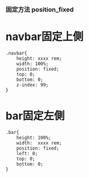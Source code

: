 ### 固定方法 position_fixed

# navbar固定上側

	.navbar{
	    height: xxxx rem;
	    width: 100%;
	    position: fixed;
	    top: 0;
	    bottom: 0;
	    z-index: 99;
	}

# bar固定左側

	.bar{
	    height: 100%;
	    width:  xxxx rem;
	    position: fixed;
		left: 0;
	    top: 0;
	    bottom: 0;
	}
